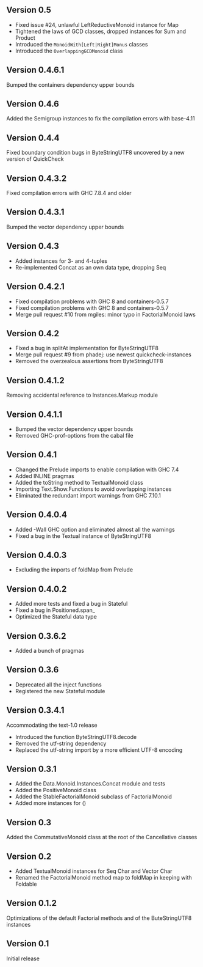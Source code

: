 
Version 0.5
---------------
* Fixed issue #24, unlawful LeftReductiveMonoid instance for Map
* Tightened the laws of GCD classes, dropped instances for Sum and Product
* Introduced the `MonoidWith[Left|Right]Monus` classes
* Introduced the `OverlappingGCDMonoid` class

Version 0.4.6.1
---------------
Bumped the containers dependency upper bounds

Version 0.4.6
---------------
Added the Semigroup instances to fix the compilation errors with base-4.11

Version 0.4.4
---------------
Fixed boundary condition bugs in ByteStringUTF8 uncovered by a new version of QuickCheck

Version 0.4.3.2
---------------
Fixed compilation errors with GHC 7.8.4 and older

Version 0.4.3.1
---------------
Bumped the vector dependency upper bounds

Version 0.4.3
---------------
* Added instances for 3- and 4-tuples
* Re-implemented Concat as an own data type, dropping Seq

Version 0.4.2.1
---------------
* Fixed compilation problems with GHC 8 and containers-0.5.7
* Fixed compilation problems with GHC 8 and containers-0.5.7
* Merge pull request #10 from mgiles: minor typo in FactorialMonoid laws

Version 0.4.2
---------------
* Fixed a bug in splitAt implementation for ByteStringUTF8
* Merge pull request #9 from phadej: use newest quickcheck-instances
* Removed the overzealous assertions from ByteStringUTF8

Version 0.4.1.2
---------------
Removing accidental reference to Instances.Markup module

Version 0.4.1.1
---------------
* Bumped the vector dependency upper bounds
* Removed GHC-prof-options from the cabal file

Version 0.4.1
---------------
* Changed the Prelude imports to enable compilation with GHC 7.4
* Added INLINE pragmas
* Added the toString method to TextualMonoid class
* Importing Text.Show.Functions to avoid overlapping instances
* Eliminated the redundant import warnings from GHC 7.10.1

Version 0.4.0.4
---------------
* Added -Wall GHC option and eliminated almost all the warnings
* Fixed a bug in the Textual instance of ByteStringUTF8

Version 0.4.0.3
---------------
* Excluding the imports of foldMap from Prelude

Version 0.4.0.2
---------------
* Added more tests and fixed a bug in Stateful
* Fixed a bug in Positioned.span_
* Optimized the Stateful data type

Version 0.3.6.2
---------------
* Added a bunch of pragmas

Version 0.3.6
---------------
* Deprecated all the inject functions
* Registered the new Stateful module

Version 0.3.4.1
---------------
Accommodating the text-1.0 release

* Introduced the function ByteStringUTF8.decode
* Removed the utf-string dependency
* Replaced the utf-string import by a more efficient UTF-8 encoding

Version 0.3.1
---------------
* Added the Data.Monoid.Instances.Concat module and tests
* Added the PositiveMonoid class
* Added the StableFactorialMonoid subclass of FactorialMonoid
* Added more instances for ()

Version 0.3
---------------
Added the CommutativeMonoid class at the root of the Cancellative classes

Version 0.2
---------------
* Added TextualMonoid instances for Seq Char and Vector Char
* Renamed the FactorialMonoid method map to foldMap in keeping with Foldable

Version 0.1.2
---------------
Optimizations of the default Factorial methods and of the ButeStringUTF8 instances

Version 0.1
---------------
Initial release
